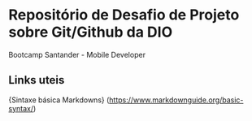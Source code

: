 # Repositório de Desafio de Projeto sobre Git/Github da DIO
Bootcamp Santander - Mobile Developer


## Links uteis

{Sintaxe básica  Markdowns} (https://www.markdownguide.org/basic-syntax/)
